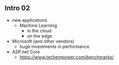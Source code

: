 ## Intro 02

*   new applications
    *   Machine Learning
        *   in the cloud
        *   on the edge
*   Microsoft (and other vendors) 
    *   huge investments in performance
*   ASP.net Core 
    *   https://www.techempower.com/benchmarks/
